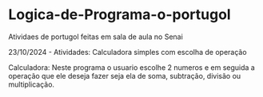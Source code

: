 # Logica-de-Programa-o-portugol
Atividaes de portugol feitas em sala de aula no Senai

23/10/2024 - Atividades: Calculadora simples com escolha de operação

Calculadora: Neste programa o usuario escolhe 2 numeros e em seguida a operação que ele deseja fazer seja ela de soma, subtração, divisão ou multiplicação.
